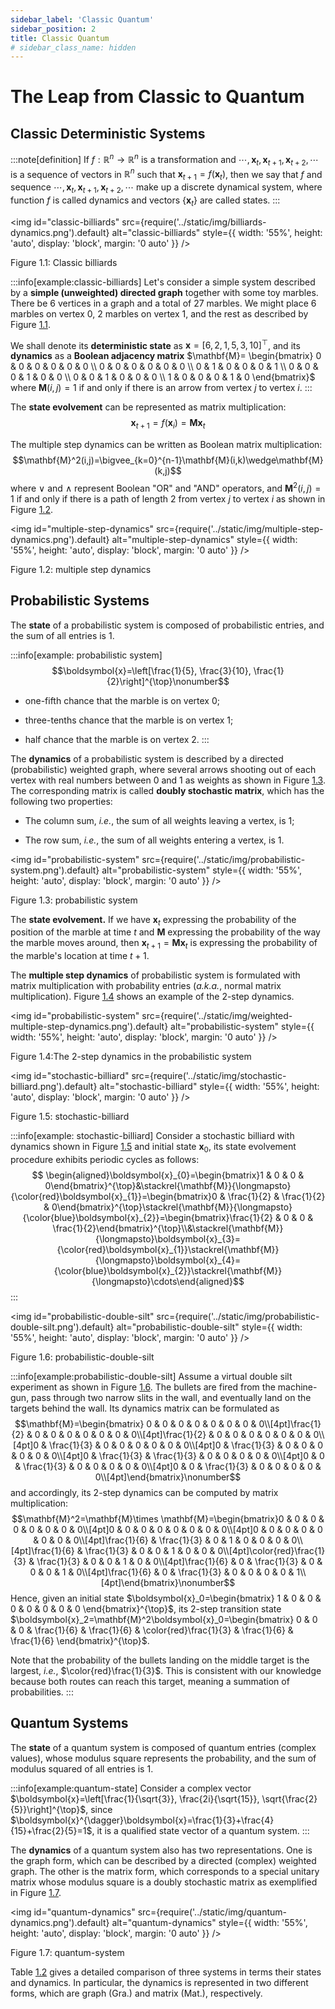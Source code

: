 ```yaml
---
sidebar_label: 'Classic Quantum'
sidebar_position: 2
title: Classic Quantum
# sidebar_class_name: hidden
---
```


# The Leap from Classic to Quantum

## Classic Deterministic Systems

:::note[definition]
If $f:\mathbb{R}^n\rightarrow\mathbb{R}^n$ is a transformation and
$\cdots, \boldsymbol{x}_t, \boldsymbol{x}_{t+1}, \boldsymbol{x}_{t+2}, \cdots$
is a sequence of vectors in $\mathbb{R}^n$ such that
$\boldsymbol{x}_{t+1}=f(\boldsymbol{x}_{t})$, then we say that $f$ and
sequence
$\cdots, \boldsymbol{x}_t, \boldsymbol{x}_{t+1}, \boldsymbol{x}_{t+2}, \cdots$
make up a discrete dynamical system, where function $f$ is called
dynamics and vectors $\{\boldsymbol{x}_t\}$ are called states.
:::

<img
    id="classic-billiards"
    src={require('../static/img/billiards-dynamics.png').default}
    alt="classic-billiards"
    style={{ width: '55%', height: 'auto', display: 'block', margin: '0 auto' }}
/>
<figcaption style= {{textAlign: 'center', fontFamily: 'Calibri'}}>Figure 1.1: Classic billiards </figcaption>

:::info[example:classic-billiards]
Let's consider a simple system described by a
**simple (unweighted) directed graph** together with some toy marbles.
There be $6$ vertices in a graph and a total of $27$ marbles. We might
place $6$ marbles on vertex $0$, $2$ marbles on vertex $1$, and the rest
as described by Figure
[1.1](#fig:classic-billiards).

We shall denote its **deterministic state** as
$\boldsymbol{x}=[6,2,1,5,3,10]^{\top}$, and its **dynamics** as a
**Boolean adjacency matrix** $\mathbf{M}=
    \begin{bmatrix}
        0 & 0 & 0 & 0 & 0 & 0 \\
        0 & 0 & 0 & 0 & 0 & 0 \\
        0 & 1 & 0 & 0 & 0 & 1 \\
        0 & 0 & 0 & 1 & 0 & 0 \\
        0 & 0 & 1 & 0 & 0 & 0 \\
        1 & 0 & 0 & 0 & 1 & 0       
    \end{bmatrix}$ where $\mathbf{M}(i,j)=1$ if and only if there is an
arrow from vertex $j$ to vertex $i$.
:::

The **state evolvement** can be represented as matrix multiplication:
$$\boldsymbol{x}_{t+1}=f(\boldsymbol{x}_{i})=\mathbf{M}\boldsymbol{x}_{t}$$

The multiple step dynamics can be written as Boolean matrix
multiplication:
$$\mathbf{M}^2(i,j)=\bigvee_{k=0}^{n-1}\mathbf{M}(i,k)\wedge\mathbf{M}(k,j)$$
where $\vee$ and $\wedge$ represent Boolean "OR" and "AND" operators,
and $\mathbf{M}^2(i,j)=1$ if and only if there is a path of length 2
from vertex $j$ to vertex $i$ as shown in Figure
[1.2](#fig:multiple-step-dynamics).

<img
    id="multiple-step-dynamics"
    src={require('../static/img/multiple-step-dynamics.png').default}
    alt="multiple-step-dynamics"
    style={{ width: '55%', height: 'auto', display: 'block', margin: '0 auto' }}
/>
<figcaption style= {{textAlign: 'center', fontFamily: 'Calibri'}}>Figure 1.2: multiple step dynamics </figcaption>

## Probabilistic Systems

The **state** of a probabilistic system is composed of probabilistic
entries, and the sum of all entries is $1$.

:::info[example: probabilistic system]
$$\boldsymbol{x}=\left[\frac{1}{5}, \frac{3}{10}, \frac{1}{2}\right]^{\top}\nonumber$$

-   one-fifth chance that the marble is on vertex 0;

-   three-tenths chance that the marble is on vertex 1;

-   half chance that the marble is on vertex 2.
:::


The **dynamics** of a probabilistic system is described by a directed
(probabilistic) weighted graph, where several arrows shooting out of
each vertex with real numbers between 0 and 1 as weights as shown in
Figure [1.3](#fig:probabilistic-system). The corresponding matrix is
called **doubly stochastic matrix**, which has the following two
properties:

-   The column sum, *i.e.*, the sum of all weights leaving a vertex, is $1$;

-   The row sum, *i.e.*, the sum of all weights entering a vertex, is $1$.

<img
    id="probabilistic-system"
    src={require('../static/img/probabilistic-system.png').default}
    alt="probabilistic-system"
    style={{ width: '55%', height: 'auto', display: 'block', margin: '0 auto' }}
/>
<figcaption style= {{textAlign: 'center', fontFamily: 'Calibri'}}>Figure 1.3: probabilistic system </figcaption>

The **state evolvement.** If we have $\boldsymbol{x}_t$ expressing the
probability of the position of the marble at time $t$ and $\mathbf{M}$
expressing the probability of the way the marble moves around, then
$\boldsymbol{x}_{t+1}=\mathbf{M}\boldsymbol{x}_t$ is expressing the
probability of the marble's location at time $t + 1$.

The **multiple step dynamics** of probabilistic system is formulated
with matrix multiplication with probability entries (*a.k.a.*, normal
matrix multiplication). Figure
[1.4](#fig:weighted-multiple-step-dynamics) shows an example of the
2-step dynamics.

<img
    id="probabilistic-system"
    src={require('../static/img/weighted-multiple-step-dynamics.png').default}
    alt="probabilistic-system"
    style={{ width: '55%', height: 'auto', display: 'block', margin: '0 auto' }}
/>
<figcaption style= {{textAlign: 'center', fontFamily: 'Calibri'}}>Figure 1.4:The 2-step dynamics in the probabilistic system </figcaption>

<img
    id="stochastic-billiard"
    src={require('../static/img/stochastic-billiard.png').default}
    alt="stochastic-billiard"
    style={{ width: '55%', height: 'auto', display: 'block', margin: '0 auto' }}
/>
<figcaption style= {{textAlign: 'center', fontFamily: 'Calibri'}}>Figure 1.5: stochastic-billiard </figcaption>


:::info[example: stochastic-billiard]
Consider a stochastic billiard with dynamics
shown in Figure [1.5](#fig:stochastic-billiard) and initial state
$\boldsymbol{x}_{0}$, its state evolvement procedure exhibits periodic
cycles as follows: 
$$          \begin{aligned}\boldsymbol{x}_{0}=\begin{bmatrix}1 & 0 & 0 & 0\end{bmatrix}^{\top}&\stackrel{\mathbf{M}}{\longmapsto}{\color{red}\boldsymbol{x}_{1}}=\begin{bmatrix}0 & \frac{1}{2} & \frac{1}{2} & 0\end{bmatrix}^{\top}\stackrel{\mathbf{M}}{\longmapsto}{\color{blue}\boldsymbol{x}_{2}}=\begin{bmatrix}\frac{1}{2} & 0 & 0 & \frac{1}{2}\end{bmatrix}^{\top}\\&\stackrel{\mathbf{M}}{\longmapsto}\boldsymbol{x}_{3}={\color{red}\boldsymbol{x}_{1}}\stackrel{\mathbf{M}}{\longmapsto}\boldsymbol{x}_{4}={\color{blue}\boldsymbol{x}_{2}}\stackrel{\mathbf{M}}{\longmapsto}\cdots\end{aligned}$$
:::

<img
    id="probabilistic-double-silt"
    src={require('../static/img/probabilistic-double-silt.png').default}
    alt="probabilistic-double-silt"
    style={{ width: '55%', height: 'auto', display: 'block', margin: '0 auto' }}
/>
<figcaption style= {{textAlign: 'center', fontFamily: 'Calibri'}}>Figure 1.6: probabilistic-double-silt</figcaption>

:::info[example:probabilistic-double-silt]
Assume a virtual double silt experiment as shown in Figure
[1.6](#fig:probabilistic-double-silt). The bullets are fired from
the machine-gun, pass through two narrow slits in the wall, and
eventually land on the targets behind the wall. Its dynamics matrix can
be formulated as $$\mathbf{M}=\begin{bmatrix} 0 & 0 & 0 & 0 & 0 & 0 & 0 & 0\\[4pt]\frac{1}{2} & 0 & 0 & 0 & 0 & 0 & 0 & 0\\[4pt]\frac{1}{2} & 0 & 0 & 0 & 0 & 0 & 0 & 0\\[4pt]0 & \frac{1}{3} & 0 & 0 & 0 & 0 & 0 & 0\\[4pt]0 & \frac{1}{3} & 0 & 0 & 0 & 0 & 0 & 0\\[4pt]0 & \frac{1}{3} & \frac{1}{3} & 0 & 0 & 0 & 0 & 0\\[4pt]0 & 0 & \frac{1}{3} & 0 & 0 & 0 & 0 & 0\\[4pt]0 & 0 & \frac{1}{3} & 0 & 0 & 0 & 0 & 0\\[4pt]\end{bmatrix}\nonumber$$ and accordingly, its $2$-step dynamics
can be computed by matrix multiplication:
$$\mathbf{M}^2=\mathbf{M}\times \mathbf{M}=\begin{bmatrix}0 & 0 & 0 & 0 & 0 & 0 & 0 & 0\\[4pt]0 & 0 & 0 & 0 & 0 & 0 & 0 & 0\\[4pt]0 & 0 & 0 & 0 & 0 & 0 & 0 & 0\\[4pt]\frac{1}{6} & \frac{1}{3} & 0 & 1 & 0 & 0 & 0 & 0\\[4pt]\frac{1}{6} & \frac{1}{3} & 0 & 0 & 1 & 0 & 0 & 0\\[4pt]\color{red}\frac{1}{3} & \frac{1}{3} & 0 & 0 & 1 & 0 & 0\\[4pt]\frac{1}{6} & 0 & \frac{1}{3} & 0 & 0 & 0 & 1 & 0\\[4pt]\frac{1}{6} & 0 & \frac{1}{3} & 0 & 0 & 0 & 0 & 1\\[4pt]\end{bmatrix}\nonumber$$ Hence, given an initial state
$\boldsymbol{x}_0=\begin{bmatrix}
        1 & 0 & 0 & 0 & 0 & 0 & 0 & 0
    \end{bmatrix}^{\top}$, its $2$-step transition state
$\boldsymbol{x}_2=\mathbf{M}^2\boldsymbol{x}_0=\begin{bmatrix}
        0 & 0 & 0 & \frac{1}{6} & \frac{1}{6} & \color{red}\frac{1}{3} & \frac{1}{6} & \frac{1}{6}
    \end{bmatrix}^{\top}$.

Note that the probability of the bullets landing on the middle target is
the largest, *i.e.*, $\color{red}\frac{1}{3}$. This is consistent with
our knowledge because both routes can reach this target, meaning a
summation of probabilities.
:::

## Quantum Systems

The **state** of a quantum system is composed of quantum entries
(complex values), whose modulus square represents the probability, and
the sum of modulus squared of all entries is $1$.

:::info[example:quantum-state]
Consider a complex vector $\boldsymbol{x}=\left[\frac{1}{\sqrt{3}}, \frac{2i}{\sqrt{15}}, \sqrt{\frac{2}{5}}\right]^{\top}$,
since
$\boldsymbol{x}^{\dagger}\boldsymbol{x}=\frac{1}{3}+\frac{4}{15}+\frac{2}{5}=1$,
it is a qualified state vector of a quantum system.
:::

The **dynamics** of a quantum system also has two representations. One
is the graph form, which can be described by a directed (complex)
weighted graph. The other is the matrix form, which corresponds to a
special unitary matrix whose modulus square is a doubly stochastic
matrix as exemplified in Figure
[1.7](#fig:quantum-system).

<img
    id="quantum-dynamics"
    src={require('../static/img/quantum-dynamics.png').default}
    alt="quantum-dynamics"
    style={{ width: '55%', height: 'auto', display: 'block', margin: '0 auto' }}
/>
<figcaption style= {{textAlign: 'center', fontFamily: 'Calibri'}}>Figure 1.7: quantum-system</figcaption>

Table [1.2](#tab:system-comparison) gives a detailed comparison of three
systems in terms their states and dynamics. In particular, the dynamics
is represented in two different forms, which are graph (Gra.) and matrix
(Mat.), respectively.

